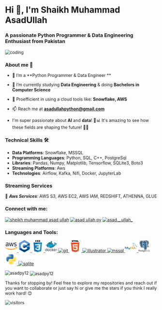 <h1>Hi 👋, I'm Shaikh Muhammad AsadUllah</h1>
<h3>A passionate Python Programmer & Data Engineering Enthusiast from Pakistan</h3>
<img align="center" alt="coding" width="600px" src="https://media.licdn.com/dms/image/D4D12AQEdmoO2gDceEQ/article-cover_image-shrink_720_1280/0/1692011648348?e=2147483647&v=beta&t=ueJx2hLXSJ3fP0gOjO2tOwJzMMLyi1cwpea2zwxoI_g" />

<h3>About me 🤔</h3>

- 🔭 I’m a **Python Programmer & Data Engineer **

- 🌱 I’m currently studying **Data Engineering** & doing **Bachelors in Computer Science** 

- 💬 Proefficient in using a cloud tools like: **Snowflake, AWS**

- 📫 Reach me at **asadullahpython@gmail.com**

- I'm super passionate about **AI** and **data**! 🧠📊 It's amazing to see how these fields are shaping the future! 🚀✨


<h3>Technical Skills  🛠️</h3>

- **Data Platforms**: Snowflake, MSSQL
- **Programming Languages**: Python, SQL, C++, PostgreSql
- **Libraries**: Pandas, Numpy, Matplotlib, Tensorflow, SQLite3, Boto3
- **Streaming Platforms**: Aws
- **Technologies**: Airflow, Kafka, Nifi, Docker, JupyterLab

<h3>Streaming Services </h3>

🌟 **<i>Aws Services</i>**: AWS S3, AWS EC2, AWS IAM, REDSHIFT, ATHENNA, GLUE
  
<h3 align="left">Connect with me:</h3>
<p align="left">
<a href="https://linkedin.com/in/sheikh muhammad asad ullah" target="blank"><img align="center" src="https://raw.githubusercontent.com/rahuldkjain/github-profile-readme-generator/master/src/images/icons/Social/linked-in-alt.svg" alt="sheikh muhammad asad ullah" height="30" width="40" /></a>
<a href="https://kaggle.com/asad ullah py" target="blank"><img align="center" src="https://raw.githubusercontent.com/rahuldkjain/github-profile-readme-generator/master/src/images/icons/Social/kaggle.svg" alt="asad ullah py" height="30" width="40" /></a>
<a href="https://instagram.com/asad._.ullah_" target="blank"><img align="center" src="https://raw.githubusercontent.com/rahuldkjain/github-profile-readme-generator/master/src/images/icons/Social/instagram.svg" alt="asad._.ullah_" height="30" width="40" /></a>
</p>

<h3 align="left">Languages and Tools:</h3>
<p align="left"> <a href="https://aws.amazon.com" target="_blank" rel="noreferrer"> <img src="https://raw.githubusercontent.com/devicons/devicon/master/icons/amazonwebservices/amazonwebservices-original-wordmark.svg" alt="aws" width="40" height="40"/> </a> <a href="https://www.w3schools.com/cpp/" target="_blank" rel="noreferrer"> <img src="https://raw.githubusercontent.com/devicons/devicon/master/icons/cplusplus/cplusplus-original.svg" alt="cplusplus" width="40" height="40"/> </a> <a href="https://www.w3schools.com/css/" target="_blank" rel="noreferrer"> <img src="https://raw.githubusercontent.com/devicons/devicon/master/icons/css3/css3-original-wordmark.svg" alt="css3" width="40" height="40"/> </a> <a href="https://www.docker.com/" target="_blank" rel="noreferrer"> <img src="https://raw.githubusercontent.com/devicons/devicon/master/icons/docker/docker-original-wordmark.svg" alt="docker" width="40" height="40"/> </a> <a href="https://git-scm.com/" target="_blank" rel="noreferrer"> <img src="https://www.vectorlogo.zone/logos/git-scm/git-scm-icon.svg" alt="git" width="40" height="40"/> </a> <a href="https://www.w3.org/html/" target="_blank" rel="noreferrer"> <img src="https://raw.githubusercontent.com/devicons/devicon/master/icons/html5/html5-original-wordmark.svg" alt="html5" width="40" height="40"/> </a> <a href="https://www.adobe.com/in/products/illustrator.html" target="_blank" rel="noreferrer"> <img src="https://www.vectorlogo.zone/logos/adobe_illustrator/adobe_illustrator-icon.svg" alt="illustrator" width="40" height="40"/> </a> <a href="https://www.microsoft.com/en-us/sql-server" target="_blank" rel="noreferrer"> <img src="https://www.svgrepo.com/show/303229/microsoft-sql-server-logo.svg" alt="mssql" width="40" height="40"/> </a> <a href="https://www.mysql.com/" target="_blank" rel="noreferrer"> <img src="https://raw.githubusercontent.com/devicons/devicon/master/icons/mysql/mysql-original-wordmark.svg" alt="mysql" width="40" height="40"/> </a> <a href="https://www.postgresql.org" target="_blank" rel="noreferrer"> <img src="https://raw.githubusercontent.com/devicons/devicon/master/icons/postgresql/postgresql-original-wordmark.svg" alt="postgresql" width="40" height="40"/> </a> <a href="https://www.python.org" target="_blank" rel="noreferrer"> <img src="https://raw.githubusercontent.com/devicons/devicon/master/icons/python/python-original.svg" alt="python" width="40" height="40"/> </a> <a href="https://www.sqlite.org/" target="_blank" rel="noreferrer"> <img src="https://www.vectorlogo.zone/logos/sqlite/sqlite-icon.svg" alt="sqlite" width="40" height="40"/> </a> </p>



<p><img align="left" src="https://github-readme-stats.vercel.app/api/top-langs?username=asadpy12&show_icons=true&locale=en&layout=compact" alt="asadpy12" /></p>



<p>&nbsp;<img align="center" src="https://github-readme-stats.vercel.app/api?username=asadpy12&show_icons=true&locale=en" alt="asadpy12" /></p>

Thanks for stopping by! Feel free to explore my repositories and reach out if you want to collaborate or just say hi or give me the stars if you think I really work hard! 😊

![visitors](https://visitor-badge.laobi.icu/badge?page_id=AsadPy12.AsadPy12)

